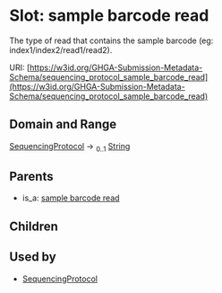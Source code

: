 
# Slot: sample barcode read


The type of read that contains the sample barcode (eg: index1/index2/read1/read2).

URI: [https://w3id.org/GHGA-Submission-Metadata-Schema/sequencing_protocol_sample_barcode_read](https://w3id.org/GHGA-Submission-Metadata-Schema/sequencing_protocol_sample_barcode_read)


## Domain and Range

[SequencingProtocol](SequencingProtocol.md) &#8594;  <sub>0..1</sub> [String](types/String.md)

## Parents

 *  is_a: [sample barcode read](sample_barcode_read.md)

## Children


## Used by

 * [SequencingProtocol](SequencingProtocol.md)
